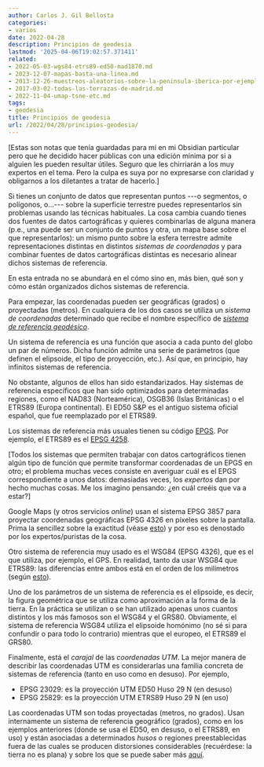 ```yaml
---
author: Carlos J. Gil Bellosta
categories:
- varios
date: 2022-04-28
description: Principios de geodesia
lastmod: '2025-04-06T19:02:57.371411'
related:
- 2022-05-03-wgs84-etrs89-ed50-mad1870.md
- 2023-12-07-mapas-basta-una-linea.md
- 2013-12-26-muestreos-aleatorios-sobre-la-peninsula-iberica-por-ejemplo.md
- 2017-03-02-todas-las-terrazas-de-madrid.md
- 2022-11-04-umap-tsne-etc.md
tags:
- geodesia
title: Principios de geodesia
url: /2022/04/28/principios-geodesia/
---
```


[Estas son notas que tenía guardadas para mí en mi Obsidian particular pero que he decidido hacer públicas con una edición mínima por si a alguien les pueden resultar útiles. Seguro que les chirriarán a los muy expertos en el tema. Pero la culpa es suya por no expresarse con claridad y obligarnos a los diletantes a tratar de hacerlo.]

Si tienes un conjunto de datos que representan puntos ---o segmentos, o polígonos, o...--- sobre la superficie terrestre puedes representarlos sin problemas usando las técnicas habituales. La cosa cambia cuando tienes dos fuentes de datos cartográficas y quieres combinarlas de alguna manera (p.e., una puede ser un conjunto de puntos y otra, un mapa base sobre el que representarlos): un mismo punto sobre la esfera terrestre admite representaciones distintas en distintos _sistemas de coordenadas_ y para combinar fuentes de datos cartográficas distintas es necesario alinear dichos sistemas de referencia.

En esta entrada no se abundará en el cómo sino en, más bien, qué son y cómo están organizados dichos sistemas de referencia.

Para empezar, las coordenadas pueden ser geográficas (grados) o proyectadas (metros). En cualquiera de los dos casos se utiliza un _sistema de coordenadas_ determinado que recibe el nombre específico de [_sistema de referencia geodésico_](https://en.wikipedia.org/wiki/Geodetic_datum).

Un sistema de referencia es una función que asocia a cada punto del globo un par de números. Dicha función admite una serie de parámetros (que definen el elipsoide, el tipo de proyección, etc.). Así que, en principio, hay infinitos sistemas de referencia.

No obstante, algunos de ellos han sido estandarizados. Hay sistemas de referencia específicos que han sido optimizados para determinadas regiones, como el NAD83 (Norteamérica), OSGB36 (Islas Británicas) o el ETRS89 (Europa continental). El ED50 S&P es el antiguo sistema oficial español, que fue reemplazado por el ETRS89.

Los sistemas de referencia más usuales tienen su código [EPGS](https://en.wikipedia.org/wiki/EPSG_Geodetic_Parameter_Dataset). Por ejemplo, el ETRS89 es el [EPSG 4258](https://epsg.io/4258).

[Todos los sistemas que permiten trabajar con datos cartográficos tienen algún tipo de función que permite transformar coordenadas de un EPGS en otro; el problema muchas veces consiste en averiguar cuál es el EPGS correspondiente a unos datos: demasiadas veces, los _expertos_ dan por hecho muchas cosas. Me los imagino pensando: ¿en cuál creéis que va a estar?]

Google Maps (y otros servicios _online_) usan el sistema EPSG 3857 para proyectar coordenadas geográficas EPSG 4326 en píxeles sobre la pantalla. Prima la sencillez sobre la exactitud (véase [esto](https://en.wikipedia.org/wiki/Web_Mercator_projection#Formulas)) y por eso es denostado por los expertos/puristas de la cosa.

Otro sistema de referencia muy usado es el WSG84 (EPSG 4326), que es el que utiliza, por ejemplo, el GPS. En realidad, tanto da usar WSG84 que ETRS89: las diferencias entre ambos está en el orden de los milímetros (según [esto](https://mapcol.blogspot.com/2008/09/diferencias-entre-etrs89-wgs84-y-ed50-s.html)).

Uno de los parámetros de un sistema de referencia es el elipsoide, es decir, la figura geométrica que se utiliza como aproximación a la forma de la tierra. En la práctica se utilizan o se han utilizado apenas unos cuantos distintos y los más famosos son el WSG84 y el GRS80. Obviamente, el sistema de referencia WSG84 utiliza el elipsoide homónimo (no sé si para confundir o para todo lo contrario) mientras que el europeo, el ETRS89 el GRS80.

Finalmente, está el _carajal_ de las _coordenadas UTM_. La mejor manera de describir las coordenadas UTM es considerarlas una familia concreta de sistemas de referencia (tanto en uso como en desuso). Por ejemplo,

- EPSG 23029: es la proyección UTM ED50 Huso 29 N (en desuso)
- EPSG 25829: es la proyección UTM ETRS89 Huso 29 N (en uso)

Las coordenadas UTM son todas proyectadas (metros, no grados). Usan internamente un sistema de referencia geográfico (grados), como en los ejemplos anteriores (donde se usa el ED50, en desuso, o el ETRS89, en uso) y están asociadas a determinados _husos_ o regiones preestablecidas fuera de las cuales se producen distorsiones considerables (recuérdese: la tierra no es plana) y sobre los que se puede saber más [aquí](https://en.wikipedia.org/wiki/Universal_Transverse_Mercator_coordinate_system).
